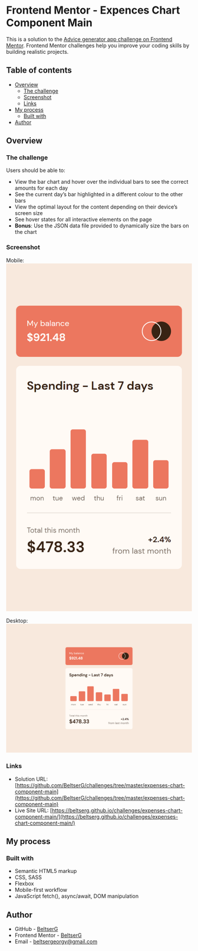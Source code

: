 # Frontend Mentor - Expences Chart Component Main

This is a solution to the [Advice generator app challenge on Frontend Mentor](https://www.frontendmentor.io/challenges/advice-generator-app-QdUG-13db). Frontend Mentor challenges help you improve your coding skills by building realistic projects.

## Table of contents

- [Overview](#overview)
  - [The challenge](#the-challenge)
  - [Screenshot](#screenshot)
  - [Links](#links)
- [My process](#my-process)
  - [Built with](#built-with)
- [Author](#author)

## Overview

### The challenge

Users should be able to:

- View the bar chart and hover over the individual bars to see the correct amounts for each day
- See the current day’s bar highlighted in a different colour to the other bars
- View the optimal layout for the content depending on their device’s screen size
- See hover states for all interactive elements on the page
- **Bonus**: Use the JSON data file provided to dynamically size the bars on the chart

### Screenshot

Mobile:  
![](./screenshots/mobile.png)

Desktop:  
![](./screenshots/desktop.png)

### Links

- Solution URL: [https://github.com/BeltserG/challenges/tree/master/expenses-chart-component-main](https://github.com/BeltserG/challenges/tree/master/expenses-chart-component-main)
- Live Site URL: [https://beltserg.github.io/challenges/expenses-chart-component-main/](https://beltserg.github.io/challenges/expenses-chart-component-main/)

## My process

### Built with

- Semantic HTML5 markup
- CSS, SASS
- Flexbox
- Mobile-first workflow
- JavaScript fetch(), async/await, DOM manipulation

## Author

- GitHub - [BeltserG](https://github.com/BeltserG)
- Frontend Mentor - [BeltserG](https://www.frontendmentor.io/profile/BeltserG)
- Email - beltsergeorgy@gmail.com
